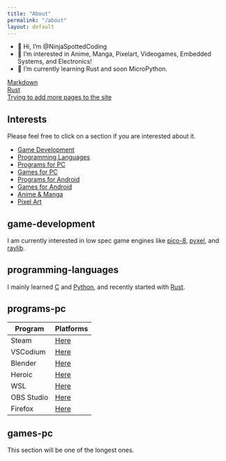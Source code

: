 ```yaml
---
title: "About"
permalink: "/about"
layout: default
---
```



- 👋 Hi, I’m @NinjaSpottedCoding
- 👀 I’m interested in Anime, Manga, Pixelart, Videogames, Embedded Systems, and Electronics!
- 🌱 I’m currently learning Rust and soon MicroPython.

[Markdown](/markdown/readme.md)  
[Rust](/rust/readme.md)  
[Trying to add more pages to the site](https://docs.github.com/pt/pages/setting-up-a-github-pages-site-with-jekyll/adding-content-to-your-github-pages-site-using-jekyll#adding-a-new-page-to-your-site)
## Interests

Please feel free to click on a section if you are interested about it.  

- [Game Development](#game-development)
- [Programming Languages](#programming-languages)
- [Programs for PC](#programs-pc)
- [Games for PC](#games-pc)
- [Programs for Android](#programs-phone)
- [Games for Android](#games-phone)
- [Anime & Manga](#anime-manga)
- [Pixel Art](#pixel-art)

## game-development
I am currently interested in low spec game engines like [pico-8](https://www.lexaloffle.com/dl/docs/pico-8_manual.html), [pyxel](https://github.com/kitao/pyxel), and [raylib](https://github.com/raysan5/raylib).

## programming-languages
I mainly learned [C](https://www.learn-c.org/) and [Python](https://www.python.org/), and recently started with [Rust](https://www.rust-lang.org/).

## programs-pc

| Program | Platforms |
| ------ | ------ |
| Steam | [Here](https://store.steampowered.com/) |
| VSCodium | [Here](https://vscodium.com/) |
| Blender | [Here](https://www.blender.org/) |
| Heroic | [Here](https://heroicgameslauncher.com/) |
| WSL | [Here](https://docs.microsoft.com/en-us/windows/wsl/) |
| OBS Studio | [Here](https://obsproject.com/) |
| Firefox | [Here](https://www.mozilla.org/en-US/firefox/new/) |

## games-pc
This section will be one of the longest ones.  

